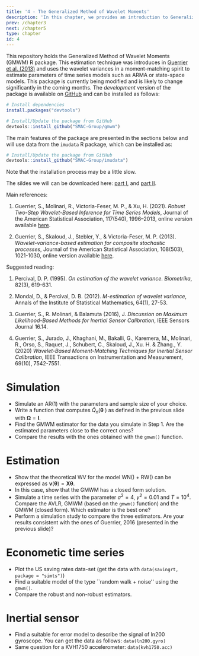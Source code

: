 ```yaml
---
title: '4 - The Generalized Method of Wavelet Moments'
description: 'In this chapter, we provides an introduction to Generalized Method of Wavelet Moments and its robust extension. This chapter is based on the R package gmwm.'
prev: /chapter3
next: /chapter5
type: chapter
id: 4
---
```


<exercise id="1" title="General Information">

This repository holds the Generalized Method of Wavelet Moments (GMWM) R package. This estimation technique was introduces in [Guerrier et al. (2013)](https://doi.org/10.1080/01621459.2013.799920) and uses the wavelet variances in a moment-matching spirit to estimate parameters of time series models such as ARMA or state-space models. This package is currently being modified and is likely to change significantly in the coming months. The *development* version of the package is available on [GitHub](https://github.com/SMAC-Group/gmwm) and can be installed as follows:

```r
# Install dependencies
install.packages("devtools")

# Install/Update the package from GitHub
devtools::install_github("SMAC-Group/gmwm")
```

The main features of the package are presented in the sections below and will use data from the `imudata` R package, which can be installed as:

```r
# Install/Update the package from GitHub
devtools::install_github("SMAC-Group/imudata")
```

Note that the installation process may be a little slow.

The sildes we will can be downloaded here:  [part I](https://github.com/SMAC-Group/course_smac_epfl/raw/master/pdf_slides/slides_chap4_1.pdf), and [part II](https://github.com/SMAC-Group/course_smac_epfl/raw/master/pdf_slides/slides_chap4_2.pdf). 


Main references:

1. Guerrier, S., Molinari, R., Victoria-Feser, M. P., & Xu, H. (2021). *Robust Two-Step Wavelet-Based Inference for Time Series Models*, Journal of the American Statistical Association, 117(540), 1996–2013, online version available [here](https://www.tandfonline.com/doi/full/10.1080/01621459.2021.1895176). 

2. Guerrier, S., Skaloud, J., Stebler, Y., & Victoria-Feser, M. P. (2013). *Wavelet-variance-based estimation for composite stochastic processes*, Journal of the American Statistical Association, 108(503), 1021-1030, online version available [here](https://www.tandfonline.com/doi/full/10.1080/01621459.2013.799920). 


Suggested reading:

1. Percival, D. P. (1995). *On estimation of the wavelet variance. Biometrika*, 82(3), 619-631.

2. Mondal, D., & Percival, D. B. (2012). *M-estimation of wavelet variance*, Annals of the Institute of Statistical Mathematics, 64(1), 27-53.

3. Guerrier, S., R. Molinari, & Balamuta (2016), J. *Discussion on Maximum Likelihood-Based Methods for Inertial Sensor Calibration*, IEEE Sensors Journal 16.14.

4. Guerrier, S., Jurado, J., Khaghani, M., Bakalli, G., Karemera, M., Molinari, R., Orso, S., Raquet, J., Schubert, C., Skaloud, J., Xu. H. & Zhang., Y. (2020) *Wavelet-Based Moment-Matching Techniques for Inertial Sensor Calibration*, IEEE Transactions on Instrumentation and Measurement, 69(10), 7542-7551.

</exercise>

<exercise id="2" title="Computing the Wavelet Variance">

<slides source="chapter4_01"> 
</slides>

</exercise>


<exercise id="3" title="Computing the Robust Wavelet Variance">

<slides source="chapter4_02"> 
</slides>

</exercise>


<exercise id="4" title="The Generalized Method of Wavelet Moments">

<slides source="chapter4_03"> 
</slides>

</exercise>


<exercise id="5" title="Model Selection">

<slides source="chapter4_04"> 
</slides>

</exercise>

<exercise id="6" title="Example: Hydrology">

<slides source="chapter4_05"> 
</slides>

</exercise>

<exercise id="7" title="Example: Saving rates">

<slides source="chapter4_06"> 
</slides>

</exercise>

<exercise id="8" title="Exercises">

# Simulation

- Simulate an AR(1) with the parameters and sample size of your choice.
- Write a function that computes <span
class="math inline"><em>Q̂</em><sub><em>n</em></sub>(<strong>θ</strong> )</span> as defined in the previous slide with <span
class="math inline"><strong>Ω</strong> = <strong>I</strong></span>.
- Find the GMWM estimator for the data you simulate in Step 1. Are the estimated parameters close to the correct ones?
- Compare the results with the ones obtained with the <code>gmwm()</code> function.

# Estimation

- Show that the theoretical WV for the model WN() + RW() can be expressed as <span
class="math inline"><strong>ν</strong>(<strong>θ</strong>) = <strong>X</strong><strong>θ</strong></span>.
- In this case, show that the GMWM has a closed form solution.
- Simulate a time series with the parameter <span class="math inline"><em>σ</em><sup>2</sup> = 4</span>, <span
class="math inline"><em>γ</em><sup>2</sup> = 0.01</span> and <span
class="math inline"><em>T</em> = 10<sup>4</sup></span>. Compare the AVLR, GMWM (based on the <code>gmwm()</code> function) and the GMWM (closed form). Which estimator is the best one?
- Perform a simulation study to compare the three estimators. Are your results consistent with the ones of Guerrier, 2016 (presented in the previous slide)?

# Econometic time series

- Plot the US saving rates data-set (get the data with <code>data(savingrt, package = "simts")</code>)
- Find a suitable model of the type ``random walk + noise'' using the <code>gmwm()</code>. 
- Compare the robust and non-robust estimators.

 	
# Inertial sensor

- Find a suitable for error model to describe the signal of ln200 gyroscope. You can get the data as follows: <code>data(ln200.gyro)</code>
- Same question for a KVH1750 accelerometer: <code>data(kvh1750.acc)</code>

</exercise>

